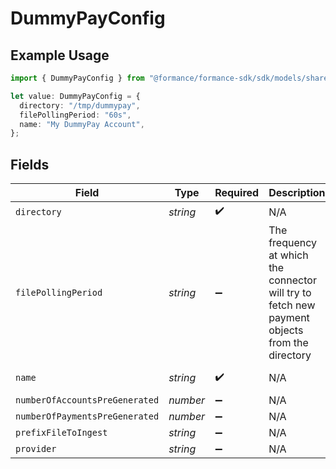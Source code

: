 # DummyPayConfig

## Example Usage

```typescript
import { DummyPayConfig } from "@formance/formance-sdk/sdk/models/shared";

let value: DummyPayConfig = {
  directory: "/tmp/dummypay",
  filePollingPeriod: "60s",
  name: "My DummyPay Account",
};
```

## Fields

| Field                                                                                         | Type                                                                                          | Required                                                                                      | Description                                                                                   | Example                                                                                       |
| --------------------------------------------------------------------------------------------- | --------------------------------------------------------------------------------------------- | --------------------------------------------------------------------------------------------- | --------------------------------------------------------------------------------------------- | --------------------------------------------------------------------------------------------- |
| `directory`                                                                                   | *string*                                                                                      | :heavy_check_mark:                                                                            | N/A                                                                                           | /tmp/dummypay                                                                                 |
| `filePollingPeriod`                                                                           | *string*                                                                                      | :heavy_minus_sign:                                                                            | The frequency at which the connector will try to fetch new payment objects from the directory | 60s                                                                                           |
| `name`                                                                                        | *string*                                                                                      | :heavy_check_mark:                                                                            | N/A                                                                                           | My DummyPay Account                                                                           |
| `numberOfAccountsPreGenerated`                                                                | *number*                                                                                      | :heavy_minus_sign:                                                                            | N/A                                                                                           |                                                                                               |
| `numberOfPaymentsPreGenerated`                                                                | *number*                                                                                      | :heavy_minus_sign:                                                                            | N/A                                                                                           |                                                                                               |
| `prefixFileToIngest`                                                                          | *string*                                                                                      | :heavy_minus_sign:                                                                            | N/A                                                                                           |                                                                                               |
| `provider`                                                                                    | *string*                                                                                      | :heavy_minus_sign:                                                                            | N/A                                                                                           |                                                                                               |
